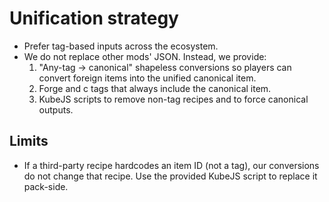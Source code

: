 Unification strategy
====================
- Prefer tag-based inputs across the ecosystem.
- We do not replace other mods' JSON. Instead, we provide:
  1) "Any-tag → canonical" shapeless conversions so players can convert foreign items into the unified canonical item.
  2) Forge and c tags that always include the canonical item.
  3) KubeJS scripts to remove non-tag recipes and to force canonical outputs.

Limits
------
- If a third-party recipe hardcodes an item ID (not a tag), our conversions do not change that recipe. Use the provided KubeJS script to replace it pack-side.

